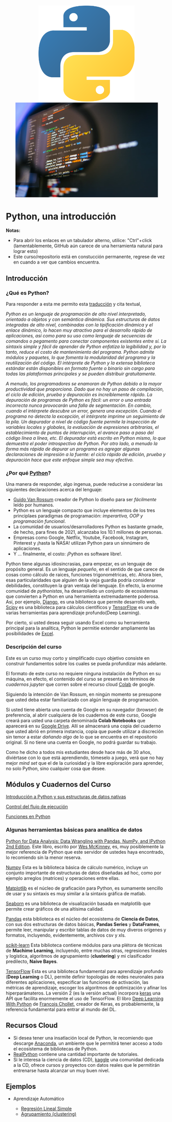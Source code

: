 <p align="center">
  <img src="PICS/Python-logo.png" width="300" title="hover text">
  <img src="PICS/python-que-es.jpg" width="445" title="hover text">
</p>

<p align="center">
  <H1> Python, una introducción </H1>
</p>


**Notas:** 

* Para abrir los enlaces en un tabulador alterno, utilice: "Ctrl"+click (lamentablemente, GitHub aún carece de una herramienta natural para lograr esto)
* Este curso/repositorio está en constucción permanente, regrese de vez en cuando a ver que cambios encuentra.

## Introducción

### ¿Qué es Python?

Para responder a esta me permito esta [traducción](https://www.python.org/doc/essays/blurb/) y cita textual,

<i>Python es un lenguaje de programación de alto nivel interpretado, orientado a objetos y con semántica dinámica. Sus estructuras de datos integradas de alto nivel, combinadas con la tipificación dinámica y el enlace dinámico, lo hacen muy atractivo para el desarrollo rápido de aplicaciones, así como para su uso como lenguaje de secuencias de comandos o pegamento para conectar componentes existentes entre sí. La sintaxis simple y fácil de aprender de Python enfatiza la legibilidad y, por lo tanto, reduce el costo de mantenimiento del programa. Python admite módulos y paquetes, lo que fomenta la modularidad del programa y la reutilización del código. El intérprete de Python y la extensa biblioteca estándar están disponibles en formato fuente o binario sin cargo para todas las plataformas principales y se pueden distribuir gratuitamente.

A menudo, los programadores se enamoran de Python debido a la mayor productividad que proporciona. Dado que no hay un paso de compilación, el ciclo de edición, prueba y depuración es increíblemente rápido. La depuración de programas de Python es fácil: un error o una entrada incorrecta nunca provocarán una falla de segmentación. En cambio, cuando el intérprete descubre un error, genera una excepción. Cuando el programa no detecta la excepción, el intérprete imprime un seguimiento de la pila. Un depurador a nivel de código fuente permite la inspección de variables locales y globales, la evaluación de expresiones arbitrarias, el establecimiento de puntos de interrupción, el avance paso a paso del código línea a línea, etc. El depurador está escrito en Python mismo, lo que demuestra el poder introspectivo de Python. Por otro lado, a menudo la forma más rápida de depurar un programa es agregar algunas declaraciones de impresión a la fuente: el ciclo rápido de edición, prueba y depuración hace que este enfoque simple sea muy efectivo.</i>

### ¿Por qué [Python](https://www.python.org/)? 

Una manera de responder, algo ingenua, puede reducirse a considerar las siguientes declaraciones acerca del lenguaje:

* [Guido Van Rossum](https://en.wikipedia.org/wiki/Guido_van_Rossum) creador de Python lo diseño para ser *fácilmente* leído por humanos.
* Python es un lenguaje compacto que incluye elementos de los tres principlaes paradigmas de programación: *imperartiva, OOP y programación funcional*.
* La comunidad de usuarios/desarrolladores Python es bastante grnade, de hecho, para fines de 2021, alcanzaba los 10.1 millones de personas.
* Empresas como Google, Netflix, Youtube, Facebook, Instagram, Pinterest y ¡hasta la NASA! utilizan Python para un sinnúmero de aplicaciones.
* Y ... finalmente, el costo: ¡Python es software libre!.

Python tiene algunas idiosincrasias, para empezar, es un lenguaje de propósito general. Es un lenguaje *pequeño*, en el sentido de que carece de cosas como cálculo de raices, funciones trigonométricas, etc. Ahora bien, esas particularidades que alguien de la vieja guardia podría considerar debilidades, constituyen la gran ventaja del lenguaje. En efecto, la enorme comunidad de *pythonistas*, ha desarrollado un conjunto de ecosistemas que convierten a Python en una herramienta extremadamente poderosa. Así, por ejemplo, [Django](https://www.djangoproject.com/), es una biblioteca que permite desarrollo web, [Scipy](https://scipy.org/) es una biblioteca para cálculos científicos y [TensorFlow](https://www.tensorflow.org/) es una de varias herramientas para aprendizaje profundo(Deep Learning). 

Por cierto, si usted desea seguir usando Excel como su herramienta principal para la analítica, Python le permitie extender ampliamente las posibilidades de [Excel](https://www.youtube.com/watch?v=WcDaZ67TVRo). 

### Descripción del curso

Este es un curso muy corto y simplificado cuyo objetivo consiste en construir fundamentos sobre los cuales se pueda profundizar más adelante.

El formato de este curso no requiere ninguna instalación de Python en su máquina, en efecto, el contenido del curso se presenta en términos de *cuadernos jupyter* que corren sobre el recurso cloud [Colab](https://colab.research.google.com/) de google.

Siguiendo la intención de Van Rossum, en ningún momento se presupone que usted deba estar familiarizado con algún lenguaje de programación. 

Si usted tiene abierta una cuenta de Google en su navegador (browser) de preferencia, al abrir cualquiera de los cuadernos de este curso, Google creará para usted una carpeta denominada **Colab Notebooks** que aparecerá en su [Google Drive](https://www.google.com/drive/). Allí se almacenará una copia del cuaderno que usted abrió en primera instancia, copia que puede utilizar a discreción sin temor a estar *dañando algo* de lo que se encuentra en el repositorio original. Si no tiene una cuenta en Google, no podrá guardar su trabajo.

Como he dicho a todos mis estudiantes desde hace más de 30 años, diviértase con lo que está aprendiendo, tómeselo a juego, verá que no hay mejor *mind set* que el de la curiosidad y la libre exploración para aprender, no solo Python, sino cualquier cosa que desee.

## Módulos y Cuadernos del Curso

 [Introducción a Python y sus estructuras de datos nativas](Cuadernos_Jupyter/CL_I_ESTRUCTURAS_DE_DATOS_NATIVAS.ipynb)

[Control del flujo de ejecución](Cuadernos_Jupyter/ESTRUCTURAS_DE_CONTROL.ipynb)

[Funciones en Python](Cuadernos_Jupyter/FUNCIONES_I.ipynb)

### Algunas herramientas básicas para analítica de datos

[Python for Data Analysis: Data Wrangling with Pandas, NumPy, and IPython 2nd Edition](https://www.amazon.com/Python-Data-Analysis-Wrangling-IPython-ebook/dp/B075X4LT6K). Este libro, escrito por [Wes McKinney](https://en.wikipedia.org/wiki/Wes_McKinney), es, muy posiblemente la mejor referencia de Python que este servidor de ustedes haya encontrado, lo recomiendo sin la menor reserva.

[Numpy](https://numpy.org/) Esta es la biblioteca básica de cálculo numérico, incluye un conjunto importante de estructuras de datos diseñadas ad hoc, como por ejemplo arreglos (matrices) y operaciones entre ellas.

[Matplotlib](https://matplotlib.org/) es el núcleo de graficación para Python, es sumamente sencillo de usar y su sintaxis es muy similar a la sintaxis gráfica de matlab.

[Seaborn](https://seaborn.pydata.org/) es una biblioteca de visualización basada en matplotlib que permite crear gráficos de una altísima calidad.

[Pandas](Cuadernos_Jupyter/Introduccion_a_PANDAS.ipynb) esta biblioteca es el núcleo del ecosistema de **Ciencia de Datos**, con sus dos estructuras de datos básicas, **Pandas Series** y **DataFrames**, permite leer, manipular y escribir tablas de datos de muy diveros orígenes y formatos, incluyendo, evidentemente, archivos csv y xls.

[scikit-learn](https://scikit-learn.org/stable/) Esta biblioteca contiene módulos para una plétora de técnicas de **Machime Learning**, incluyendo, entre muchas otras, regresiones lineales y logística, algoritmos de agrupamiento (**clustering**) y mi clasificador predilecto, **Naive Bayes**.

[TensorFlow](https://www.tensorflow.org/) Esta es una biblioteca fundamental para aprendizaje profundo (**Deep Learning** o DL), permite definir topologías de redes neuronales para diferentes aplicaciones, especificar las funciones de activación, las métricas de aprendizaje, escoger los algoritmos de optimización y afinar los hiperparámateros. La versión 2 (es la versión actual) incorpora [keras](https://keras.io/) una API que facilita enormemente el uso de TensorFlow. El libro [Deep Learning With Python](https://www.amazon.com/Deep-Learning-Python-Fran%C3%A7ois-Chollet-ebook/dp/B0977ZRV1J/ref=sr_1_1?crid=8UDWCXZEOT12&keywords=chollet&qid=1648140865&s=digital-text&sprefix=chollet%2Cdigital-text%2C198&sr=1-1) de [Francois Chollet](https://en.wikipedia.org/wiki/Fran%C3%A7ois_Chollet), creador de Keras, es probablemente, la referencia fundamental para entrar al mundo del DL.

## Recursos Cloud

* Si desea tener una insatlación local de Python, le recomiendo que descarge [Anaconda](https://www.anaconda.com/), un ambiente que le permitirá tener acceso a todo el ecosistema de bibliotecas de Python.
* [RealPython](https://realpython.com/) contiene una cantidad importante de tutoriales.
* Si le interesa la ciencia de datos (CD), [kaggle](https://www.kaggle.com/) una comunidad dedicada a la CD, ofrece cursos y proyectos con datos reales que le permitirán entrenarse hasta alcanzar un muy buen nivel. 

## Ejemplos

* Aprendizaje Automático

  * [Regresión Lineal Simple](Cuadernos_Jupyter/Intro_Python_fit_line.ipynb)
  * [Agrupamiento (clustering)]()


